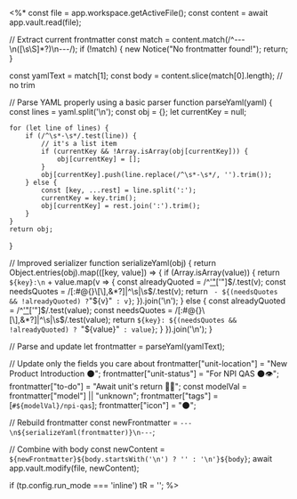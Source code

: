 <%*
const file = app.workspace.getActiveFile();
const content = await app.vault.read(file);

// Extract current frontmatter
const match = content.match(/^---\n([\s\S]*?)\n---/);
if (!match) {
    new Notice("No frontmatter found!");
    return;
}

const yamlText = match[1];
const body = content.slice(match[0].length); // no trim

// Parse YAML properly using a basic parser
function parseYaml(yaml) {
    const lines = yaml.split('\n');
    const obj = {};
    let currentKey = null;

    for (let line of lines) {
        if (/^\s*-\s*/.test(line)) {
            // it's a list item
            if (currentKey && !Array.isArray(obj[currentKey])) {
                obj[currentKey] = [];
            }
            obj[currentKey].push(line.replace(/^\s*-\s*/, '').trim());
        } else {
            const [key, ...rest] = line.split(':');
            currentKey = key.trim();
            obj[currentKey] = rest.join(':').trim();
        }
    }
    return obj;
}

// Improved serializer
function serializeYaml(obj) {
    return Object.entries(obj).map(([key, value]) => {
        if (Array.isArray(value)) {
            return `${key}:\n` + value.map(v => {
                const alreadyQuoted = /^['"](.+)['"]$/.test(v);
                const needsQuotes = /[:#@{}\[\],&*?]|^\s|\s$/.test(v);
                return `  - ${(needsQuotes && !alreadyQuoted) ? `"${v}"` : v}`;
            }).join('\n');
        } else {
            const alreadyQuoted = /^['"](.+)['"]$/.test(value);
            const needsQuotes = /[:#@{}\[\],&*?]|^\s|\s$/.test(value);
            return `${key}: ${(needsQuotes && !alreadyQuoted) ? `"${value}"` : value}`;
        }
    }).join('\n');
}

// Parse and update
let frontmatter = parseYaml(yamlText);

// Update only the fields you care about
frontmatter["unit-location"] = "New Product Introduction 🌑";
frontmatter["unit-status"] = "For NPI QAS 🌑👁️";
frontmatter["to-do"] = "Await unit's return 🧘🏽";
const modelVal = frontmatter["model"] || "unknown";
frontmatter["tags"] = [`#${modelVal}/npi-qas`];
frontmatter["icon"] = "🌑";

// Rebuild frontmatter
const newFrontmatter = `---\n${serializeYaml(frontmatter)}\n---`;

// Combine with body
const newContent = `${newFrontmatter}${body.startsWith('\n') ? '' : '\n'}${body}`;
await app.vault.modify(file, newContent);

if (tp.config.run_mode === 'inline') tR = '';
%>